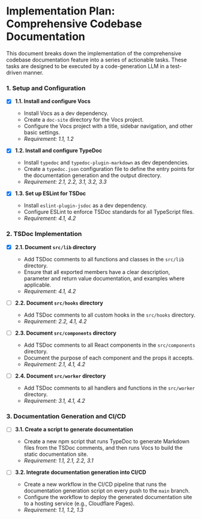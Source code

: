 # Implementation Plan: Comprehensive Codebase Documentation

This document breaks down the implementation of the comprehensive codebase documentation feature into a series of actionable tasks. These tasks are designed to be executed by a code-generation LLM in a test-driven manner.

### 1. Setup and Configuration

- [X] **1.1. Install and configure Vocs**
    - Install Vocs as a dev dependency.
    - Create a `doc-site` directory for the Vocs project.
    - Configure the Vocs project with a title, sidebar navigation, and other basic settings.
    - *Requirement: 1.1, 1.2*

- [X] **1.2. Install and configure TypeDoc**
    - Install `typedoc` and `typedoc-plugin-markdown` as dev dependencies.
    - Create a `typedoc.json` configuration file to define the entry points for the documentation generation and the output directory.
    - *Requirement: 2.1, 2.2, 3.1, 3.2, 3.3*

- [X] **1.3. Set up ESLint for TSDoc**
    - Install `eslint-plugin-jsdoc` as a dev dependency.
    - Configure ESLint to enforce TSDoc standards for all TypeScript files.
    - *Requirement: 4.1, 4.2*

### 2. TSDoc Implementation

- [X] **2.1. Document `src/lib` directory**
    - Add TSDoc comments to all functions and classes in the `src/lib` directory.
    - Ensure that all exported members have a clear description, parameter and return value documentation, and examples where applicable.
    - *Requirement: 4.1, 4.2*

- [ ] **2.2. Document `src/hooks` directory**
    - Add TSDoc comments to all custom hooks in the `src/hooks` directory.
    - *Requirement: 2.2, 4.1, 4.2*

- [ ] **2.3. Document `src/components` directory**
    - Add TSDoc comments to all React components in the `src/components` directory.
    - Document the purpose of each component and the props it accepts.
    - *Requirement: 2.1, 4.1, 4.2*

- [ ] **2.4. Document `src/worker` directory**
    - Add TSDoc comments to all handlers and functions in the `src/worker` directory.
    - *Requirement: 3.1, 4.1, 4.2*

### 3. Documentation Generation and CI/CD

- [ ] **3.1. Create a script to generate documentation**
    - Create a new npm script that runs TypeDoc to generate Markdown files from the TSDoc comments, and then runs Vocs to build the static documentation site.
    - *Requirement: 1.1, 2.1, 2.2, 3.1*

- [ ] **3.2. Integrate documentation generation into CI/CD**
    - Create a new workflow in the CI/CD pipeline that runs the documentation generation script on every push to the `main` branch.
    - Configure the workflow to deploy the generated documentation site to a hosting service (e.g., Cloudflare Pages).
    - *Requirement: 1.1, 1.2, 1.3*
